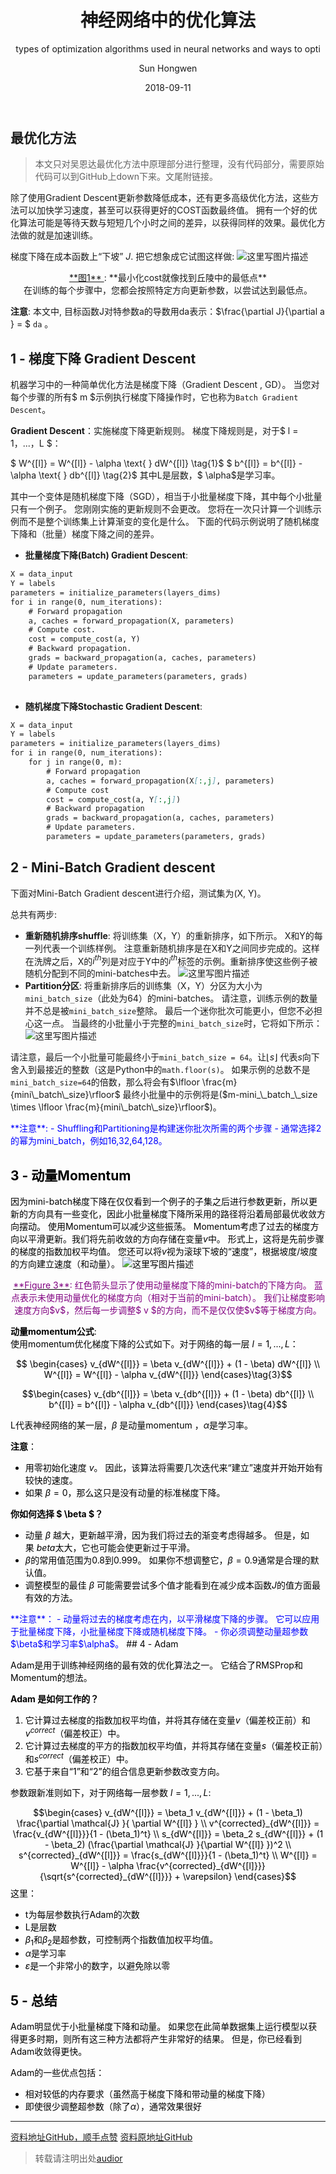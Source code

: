 ﻿---
layout:     post                    # 使用的布局（不需要改）
title:      神经网络中的优化算法   # 标题 
subtitle:   types of optimization algorithms used in neural networks and ways to opti     #副标题
date:       2018-09-11              # 时间
author:     Sun Hongwen                     # 作者
header-img: img/home-bg-pic.jpg     #这篇文章标题背景图片
catalog: true                       # 是否归档
tags:                               #标签
    - 深度学习
---

## 最优化方法
> 本文只对吴恩达最优化方法中原理部分进行整理，没有代码部分，需要原始代码可以到GitHub上down下来。文尾附链接。

除了使用Gradient Descent更新参数降低成本，还有更多高级优化方法，这些方法可以加快学习速度，甚至可以获得更好的COST函数最终值。 拥有一个好的优化算法可能是等待天数与短短几个小时之间的差异，以获得同样的效果。最优化方法做的就是加速训练。

梯度下降在成本函数上“下坡” $J$. 把它想象成它试图这样做: 
![这里写图片描述](https://img-blog.csdn.net/20180804115255398?watermark/2/text/aHR0cHM6Ly9ibG9nLmNzZG4ubmV0L2NoaW5hdGVsZWNvbTA4/font/5a6L5L2T/fontsize/400/fill/I0JBQkFCMA==/dissolve/70)
<caption><center> <u> **图1** </u>: **最小化cost就像找到丘陵中的最低点**<br> 在训练的每个步骤中，您都会按照特定方向更新参数，以尝试达到最低点。 </center></caption>

**注意**: 本文中, 目标函数J对特参数a的导数用da表示：$\frac{\partial J}{\partial a } = $ `da` 。
## 1 - 梯度下降 Gradient Descent

机器学习中的一种简单优化方法是梯度下降（Gradient Descent , GD）。 当您对每个步骤的所有$ m $示例执行梯度下降操作时，它也称为`Batch Gradient Descent`。

**Gradient Descent**：实施梯度下降更新规则。 梯度下降规则是，对于$ l = 1，...，L $：

$ W^{[l]} = W^{[l]} - \alpha \text{ } dW^{[l]} \tag{1}$
$ b^{[l]} = b^{[l]} - \alpha \text{ } db^{[l]} \tag{2}$
其中L是层数，$ \alpha$是学习率。

其中一个变体是随机梯度下降（SGD），相当于小批量梯度下降，其中每个小批量只有一个例子。 您刚刚实施的更新规则不会更改。 您将在一次只计算一个训练示例而不是整个训练集上计算渐变的变化是什么。 下面的代码示例说明了随机梯度下降和（批量）梯度下降之间的差异。

- **批量梯度下降(Batch) Gradient Descent**:

``` markdown
X = data_input
Y = labels
parameters = initialize_parameters(layers_dims)
for i in range(0, num_iterations):
    # Forward propagation
    a, caches = forward_propagation(X, parameters)
    # Compute cost.
    cost = compute_cost(a, Y)
    # Backward propagation.
    grads = backward_propagation(a, caches, parameters)
    # Update parameters.
    parameters = update_parameters(parameters, grads)
        
```

- **随机梯度下降Stochastic Gradient Descent**:

```markdown
X = data_input
Y = labels
parameters = initialize_parameters(layers_dims)
for i in range(0, num_iterations):
    for j in range(0, m):
        # Forward propagation
        a, caches = forward_propagation(X[:,j], parameters)
        # Compute cost
        cost = compute_cost(a, Y[:,j])
        # Backward propagation
        grads = backward_propagation(a, caches, parameters)
        # Update parameters.
        parameters = update_parameters(parameters, grads)
```
## 2 - Mini-Batch Gradient descent

下面对Mini-Batch Gradient descent进行介绍，测试集为(X, Y)。

总共有两步:

- **重新随机排序shuffle**: 将训练集（X，Y）的重新排序，如下所示。 X和Y的每一列代表一个训练样例。 注意重新随机排序是在X和Y之间同步完成的。这样在洗牌之后，X的$i^{th}$列是对应于Y中的$i^{th}$标签的示例。重新排序使这些例子被随机分配到不同的mini-batches中去。
![这里写图片描述](https://img-blog.csdn.net/20180804163412834?watermark/2/text/aHR0cHM6Ly9ibG9nLmNzZG4ubmV0L2NoaW5hdGVsZWNvbTA4/font/5a6L5L2T/fontsize/400/fill/I0JBQkFCMA==/dissolve/70)
- **Partition分区**: 将重新排序后的训练集（X，Y）分区为大小为`mini_batch_size`（此处为64）的mini-batches。 请注意，训练示例的数量并不总是被`mini_batch_size`整除。 最后一个迷你批次可能更小，但您不必担心这一点。 当最终的小批量小于完整的`mini_batch_size`时，它将如下所示：
![这里写图片描述](https://img-blog.csdn.net/20180804163841503?watermark/2/text/aHR0cHM6Ly9ibG9nLmNzZG4ubmV0L2NoaW5hdGVsZWNvbTA4/font/5a6L5L2T/fontsize/400/fill/I0JBQkFCMA==/dissolve/70)

请注意，最后一个小批量可能最终小于`mini_batch_size = 64`。让$\lfloor s\rfloor$ 代表$s$向下舍入到最接近的整数（这是Python中的`math.floor(s)`。 如果示例的总数不是`mini_batch_size=64`的倍数，那么将会有$\lfloor \frac{m}{mini\_batch\_size}\rfloor$ 最终小批量中的示例将是($m-mini_\_batch_\_size \times \lfloor \frac{m}{mini\_batch\_size}\rfloor$)。

<font color='blue'>
**注意**:
- Shuffling和Partitioning是构建迷你批次所需的两个步骤
- 通常选择2的幂为mini_batch，例如16,32,64,128。
<font color='black'>

## 3 - 动量Momentum

因为mini-batch梯度下降在仅仅看到一个例子的子集之后进行参数更新，所以更新的方向具有一些变化，因此小批量梯度下降所采用的路径将沿着局部最优收敛方向摆动。 使用Momentum可以减少这些振荡。
Momentum考虑了过去的梯度方向以平滑更新。我们将先前收敛的方向存储在变量$v$中。 形式上，这将是先前步骤的梯度的指数加权平均值。 您还可以将$v$视为滚球下坡的“速度”，根据坡度/坡度的方向建立速度（和动量）。
![这里写图片描述](https://img-blog.csdn.net/20180804165100402?watermark/2/text/aHR0cHM6Ly9ibG9nLmNzZG4ubmV0L2NoaW5hdGVsZWNvbTA4/font/5a6L5L2T/fontsize/400/fill/I0JBQkFCMA==/dissolve/70)

<caption><center> <u><font color='purple'>**Figure 3**</u><font color='purple'>: 红色箭头显示了使用动量梯度下降的mini-batch的下降方向。 蓝点表示未使用动量优化的梯度方向（相对于当前的mini-batch）。 我们让梯度影响速度方向$v$，然后每一步调整$ v $的方向，而不是仅仅使$v$等于梯度方向。<br> <font color='black'> </center>

**动量momentum公式**:  
使用momentum优化梯度下降的公式如下。对于网络的每一层 $l = 1, ..., L$：

$$ \begin{cases}
v_{dW^{[l]}} = \beta v_{dW^{[l]}} + (1 - \beta) dW^{[l]} \\
W^{[l]} = W^{[l]} - \alpha v_{dW^{[l]}}
\end{cases}\tag{3}$$

$$\begin{cases}
v_{db^{[l]}} = \beta v_{db^{[l]}} + (1 - \beta) db^{[l]} \\
b^{[l]} = b^{[l]} - \alpha v_{db^{[l]}} 
\end{cases}\tag{4}$$

 L代表神经网络的某一层，$\beta$ 是动量momentum ，$\alpha$是学习率。
 
 **注意**：
- 用零初始化速度 $v$。 因此，该算法将需要几次迭代来“建立”速度并开始开始有较快的速度。
- 如果 $\beta = 0$，那么这只是没有动量的标准梯度下降。

**你如何选择 $ \beta $？**

- 动量 $\beta$ 越大，更新越平滑，因为我们将过去的渐变考虑得越多。 但是，如果$\ beta$太大，它也可能会使更新过于平滑。
- $\beta$的常用值范围为0.8到0.999。 如果你不想调整它，$\beta = 0.9$通常是合理的默认值。
- 调整模型的最佳 $\beta$ 可能需要尝试多个值才能看到在减少成本函数$J$的值方面最有效的方法。

<font color ='blue'>
**注意**：
- 动量将过去的梯度考虑在内，以平滑梯度下降的步骤。 它可以应用于批量梯度下降，小批量梯度下降或随机梯度下降。
- 你必须调整动量超参数$\beta$和学习率$\alpha$。
<font color='black'>
## 4 - Adam

Adam是用于训练神经网络的最有效的优化算法之一。 它结合了RMSProp和Momentum的想法。

**Adam 是如何工作的？**
1. 它计算过去梯度的指数加权平均值，并将其存储在变量$v$（偏差校正前）和$v^{correct}$（偏差校正）中。
2. 它计算过去梯度的平方的指数加权平均值，并将其存储在变量$s$（偏差校正前）和$s^{correct}$（偏差校正）中。
3. 它基于来自“1”和“2”的组合信息更新参数改变方向。

参数跟新准则如下，对于网络每一层参数 $l = 1, ..., L$: 

$$\begin{cases}
v_{dW^{[l]}} = \beta_1 v_{dW^{[l]}} + (1 - \beta_1) \frac{\partial \mathcal{J} }{ \partial W^{[l]} } \\
v^{corrected}_{dW^{[l]}} = \frac{v_{dW^{[l]}}}{1 - (\beta_1)^t} \\
s_{dW^{[l]}} = \beta_2 s_{dW^{[l]}} + (1 - \beta_2) (\frac{\partial \mathcal{J} }{\partial W^{[l]} })^2 \\
s^{corrected}_{dW^{[l]}} = \frac{s_{dW^{[l]}}}{1 - (\beta_1)^t} \\
W^{[l]} = W^{[l]} - \alpha \frac{v^{corrected}_{dW^{[l]}}}{\sqrt{s^{corrected}_{dW^{[l]}}} + \varepsilon}
\end{cases}$$
这里：

- t为每层参数执行Adam的次数
- L是层数
- $\beta_1$和$\beta_2$是超参数，可控制两个指数值加权平均值。
- $\alpha$是学习率
- $\varepsilon$是一个非常小的数字，以避免除以零

## 5 - 总结

Adam明显优于小批量梯度下降和动量。 如果您在此简单数据集上运行模型以获得更多时期，则所有这三种方法都将产生非常好的结果。 但是，你已经看到Adam收敛得更快。

Adam的一些优点包括：
- 相对较低的内存要求（虽然高于梯度下降和带动量的梯度下降）
- 即使很少调整超参数（除了$\alpha$），通常效果很好


----------
[资料地址GitHub，顺手点赞](https://github.com/audier/deeplearning.ai_JupyterNotebooks)
[资料原地址GitHub](https://github.com/marsggbo/deeplearning.ai_JupyterNotebooks)
> 转载请注明出处[audior](https://blog.csdn.net/chinatelecom08/article/details/81412441)